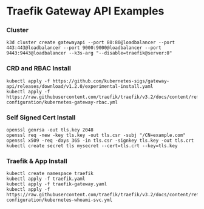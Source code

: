 # Traefik Gateway API Examples

### Cluster
```shell
k3d cluster create gatewayapi --port 80:80@loadbalancer --port 443:443@loadbalancer --port 9000:9000@loadbalancer --port 9443:9443@loadbalancer --k3s-arg "--disable=traefik@server:0"
```

### CRD and RBAC Install
```shell
kubectl apply -f https://github.com/kubernetes-sigs/gateway-api/releases/download/v1.2.0/experimental-install.yaml
kubectl apply -f https://raw.githubusercontent.com/traefik/traefik/v3.2/docs/content/reference/dynamic-configuration/kubernetes-gateway-rbac.yml
```

### Self Signed Cert Install
```shell
openssl genrsa -out tls.key 2048
openssl req -new -key tls.key -out tls.csr -subj "/CN=example.com"
openssl x509 -req -days 365 -in tls.csr -signkey tls.key -out tls.crt
kubectl create secret tls mysecret --cert=tls.crt --key=tls.key
```

### Traefik & App Install
```shell
kubectl create namespace traefik
kubectl apply -f traefik.yaml
kubectl apply -f traefik-gateway.yaml
kubectl apply -f https://raw.githubusercontent.com/traefik/traefik/v3.2/docs/content/reference/dynamic-configuration/kubernetes-whoami-svc.yml
```